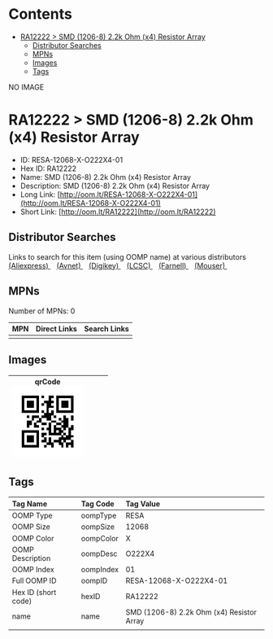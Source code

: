 



Contents
========

* [RA12222 > SMD (1206-8) 2.2k Ohm (x4) Resistor Array](#ra12222--smd-1206-8-22k-ohm-x4-resistor-array)
	* [Distributor Searches](#distributor-searches)
	* [MPNs](#mpns)
	* [Images](#images)
	* [Tags](#tags)
  
NO IMAGE  
# RA12222 > SMD (1206-8) 2.2k Ohm (x4) Resistor Array

- ID: RESA-12068-X-O222X4-01
- Hex ID: RA12222
- Name: SMD (1206-8) 2.2k Ohm (x4) Resistor Array
- Description: SMD (1206-8) 2.2k Ohm (x4) Resistor Array
- Long Link: [http://oom.lt/RESA-12068-X-O222X4-01](http://oom.lt/RESA-12068-X-O222X4-01)
- Short Link: [http://oom.lt/RA12222](http://oom.lt/RA12222)

## Distributor Searches
  
Links to search for this item (using OOMP name) at various distributors  
[(Aliexpress) ](https://www.aliexpress.com/wholesale?SearchText=1117SMD+1206-8+2.2k+Ohm+x4+Resistor+Array)&nbsp;&nbsp;&nbsp;[(Avnet) ](https://www.avnet.com/shop/us/search/SMD+1206-8+2.2k+Ohm+x4+Resistor+Array)&nbsp;&nbsp;&nbsp;[(Digikey) ](https://www.digikey.co.uk/en/products/result?s=SMD+1206-8+2.2k+Ohm+x4+Resistor+Array)&nbsp;&nbsp;&nbsp;[(LCSC) ](https://www.lcsc.com/search?q=SMD+1206-8+2.2k+Ohm+x4+Resistor+Array)&nbsp;&nbsp;&nbsp;[(Farnell) ](https://uk.farnell.com/search?st=SMD+1206-8+2.2k+Ohm+x4+Resistor+Array)&nbsp;&nbsp;&nbsp;[(Mouser) ](https://www.mouser.com/c/?q=SMD+1206-8+2.2k+Ohm+x4+Resistor+Array)&nbsp;&nbsp;&nbsp;
## MPNs
  
Number of MPNs: 0  

|MPN|Direct Links|Search Links|
| :--- | :--- | :--- |
||||

## Images
  

|qrCode<br>[![](https://raw.githubusercontent.com/oomlout/oomlout_OOMP_parts_V2/main/RESA/12068/X/O222X4/01/qrCode_140.png)](https://github.com/oomlout/oomlout_OOMP_parts_V2/tree/main/RESA/12068/X/O222X4/01/qrCode.png)||||
| :---: | :---: | :---: | :---: |

## Tags
  

|Tag Name|Tag Code|Tag Value|
| :--- | :--- | :--- |
|OOMP Type|oompType|RESA|
|OOMP Size|oompSize|12068|
|OOMP Color|oompColor|X|
|OOMP Description|oompDesc|O222X4|
|OOMP Index|oompIndex|01|
|Full OOMP ID|oompID|RESA-12068-X-O222X4-01|
|Hex ID (short code)|hexID|RA12222|
|name|name|SMD (1206-8) 2.2k Ohm (x4) Resistor Array|
||||
